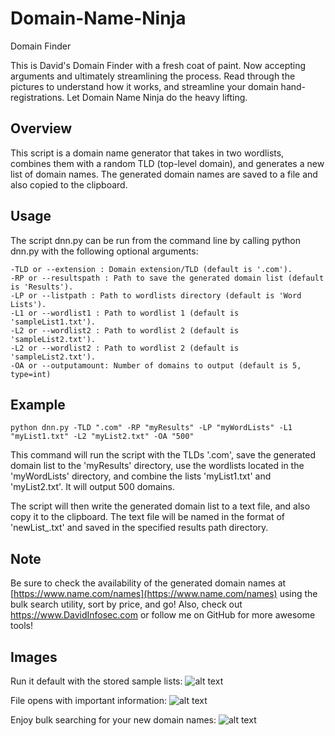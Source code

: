 # Domain-Name-Ninja
Domain Finder

This is David's Domain Finder with a fresh coat of paint. Now accepting arguments and ultimately streamlining the process. Read through the pictures to understand how it works, and streamline your domain hand-registrations. Let Domain Name Ninja do the heavy lifting.

## Overview

This script is a domain name generator that takes in two wordlists, combines them with a random TLD (top-level domain), and generates a new list of domain names. The generated domain names are saved to a file and also copied to the clipboard.

## Usage

The script dnn.py can be run from the command line by calling python dnn.py with the following optional arguments:

    -TLD or --extension : Domain extension/TLD (default is '.com').
    -RP or --resultspath : Path to save the generated domain list (default is 'Results').
    -LP or --listpath : Path to wordlists directory (default is 'Word Lists').
    -L1 or --wordlist1 : Path to wordlist 1 (default is 'sampleList1.txt').
    -L2 or --wordlist2 : Path to wordlist 2 (default is 'sampleList2.txt').
    -L2 or --wordlist2 : Path to wordlist 2 (default is 'sampleList2.txt').
    -OA or --outputamount: Number of domains to output (default is 5, type=int)
    
## Example

`python dnn.py -TLD ".com" -RP "myResults" -LP "myWordLists" -L1 "myList1.txt" -L2 "myList2.txt" -OA "500"`

This command will run the script with the TLDs '.com', save the generated domain list to the 'myResults' directory, use the wordlists located in the 'myWordLists' directory, and combine the lists 'myList1.txt' and 'myList2.txt'. It will output 500 domains.

The script will then write the generated domain list to a text file, and also copy it to the clipboard. The text file will be named in the format of 'newList_<current date and time>.txt' and saved in the specified results path directory.

## Note

Be sure to check the availability of the generated domain names at [https://www.name.com/names](https://www.name.com/names) using the bulk search utility, sort by price, and go! Also, check out https://www.DavidInfosec.com or follow me on GitHub for more awesome tools!


## Images
Run it default with the stored sample lists:
![alt text](https://i.imgur.com/SdRwTla.png)

File opens with important information:
![alt text](https://i.imgur.com/UIaBp83.png)

Enjoy bulk searching for your new domain names:
![alt text](https://i.imgur.com/cWZLqj7.png)
